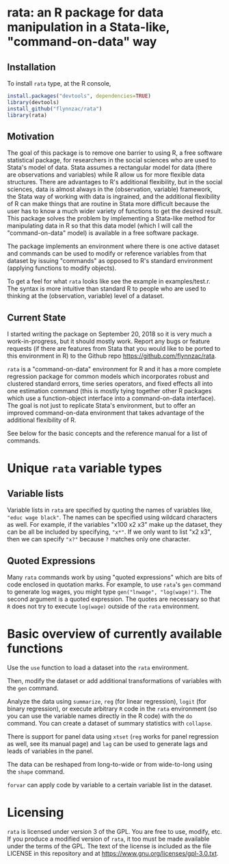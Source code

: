 # rata: an R package for data manipulation in a Stata-like, "command-on-data" way

## Installation

To install `rata` type, at the R console,
```R
install.packages("devtools", dependencies=TRUE)
library(devtools)
install_github("flynnzac/rata")
library(rata)
```

## Motivation
The goal of this package is to remove one barrier to using R, a free software statistical package, for researchers in the social sciences who are used to Stata's model of data.  Stata assumes a rectangular model for data (there are observations and variables) while R allow us for more flexible data structures. There are advantages to R's additional flexibility, but in the social sciences, data is almost always in the (observation, variable) framework, the Stata way of working with data is ingrained, and the additional flexibility of R can make things that are routine in Stata more difficult because the user has to know a much wider variety of functions to get the desired result.  This package solves the problem by implementing a Stata-like method for manipulating data in R so that this data model (which I will call the "command-on-data" model) is available in a free software package. 

The package implements an environment where there is one active dataset and commands can be used to modify or reference variables from that dataset by issuing "commands" as opposed to R's standard environment (applying functions to modify objects).

To get a feel for what `rata` looks like see the example in examples/test.r. The syntax is more intuitive than standard R to people who are used to thinking at the (observation, variable) level of a dataset.

## Current State

I started writing the package on September 20, 2018 so it is very much a work-in-progress, but it should mostly work. Report any bugs or feature requests  (if there are features from Stata that you would like to be ported to this environment in R) to the Github repo https://github.com/flynnzac/rata.

`rata` is a "command-on-data" environment for R and it has a more complete regression package for common models which incorporates robust and clustered standard errors, time series operators, and fixed effects all into one estimation command (this is mostly tying together other R packages which use a function-object interface into a command-on-data interface).  The goal is not just to replicate Stata's environment, but to offer an improved command-on-data environment that takes advantage of the additional flexibility of R.

See below for the basic concepts and the reference manual for a list of commands.

# Unique `rata` variable types

## Variable lists

Variable lists in `rata` are specified by quoting the names of variables like, `"educ wage black"`. The names can be specified using wildcard characters as well. For example, if the variables "x100 x2 x3" make up the dataset, they can be all be included by specifying, `"x*"`. If we only want to list "x2 x3", then we can specify `"x?"` because `?` matches only one character.

## Quoted Expressions

Many `rata` commands work by using "quoted expressions" which are bits of code enclosed in quotation marks. For example, to use `rata`'s `gen` command to generate log wages, you might type `gen("lnwage", "log(wage)")`. The second argument is a quoted expression. The quotes are necessary so that `R` does not try to execute `log(wage)` outside of the `rata` environment.

# Basic overview of currently available functions

Use the `use` function to load a dataset into the `rata` environment. 

Then, modify the dataset or add additional transformations of variables with the `gen` command.

Analyze the data using `summarize`, `reg` (for linear regression), `logit` (for binary regression), or execute arbitrary `R` code in the `rata` environment (so you can use the variable names directly in the R code) with the `do` command.  You can create a dataset of summary statistics with `collapse`.

There is support for panel data using `xtset` (`reg` works for panel regression as well, see its manual page) and `lag` can be used to generate lags and leads of variables in the panel.

The data can be reshaped from long-to-wide or from wide-to-long using the `shape` command.

`forvar` can apply code by variable to a certain variable list in the dataset.


# Licensing

`rata` is licensed under version 3 of the GPL. You are free to use, modify, etc.  If you produce a modified version of `rata`, it too must be made available under the terms of the GPL. The text of the license is included as the file LICENSE in this repository and at https://www.gnu.org/licenses/gpl-3.0.txt.
